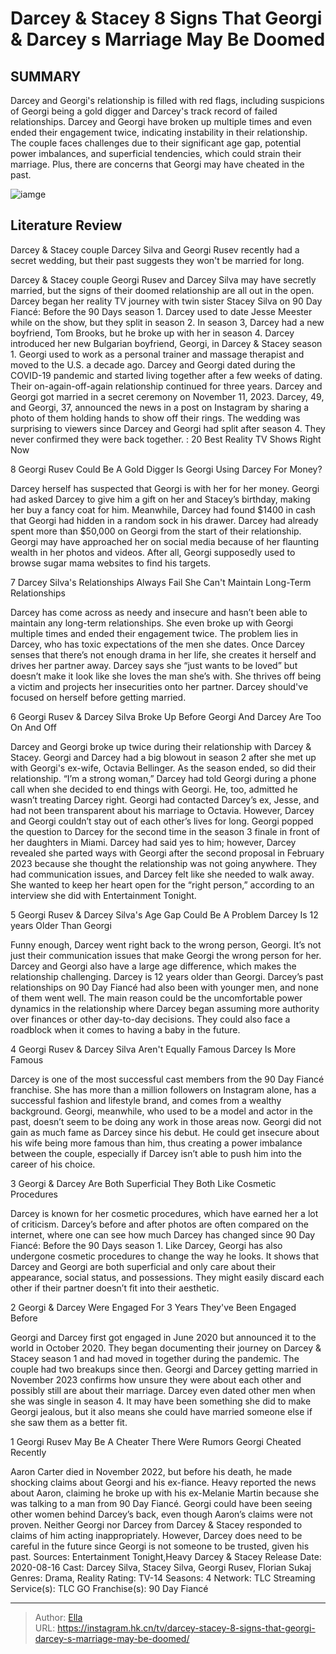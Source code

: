 # Darcey &amp; Stacey 8 Signs That Georgi &amp; Darcey s Marriage May Be Doomed


## SUMMARY 


 Darcey and Georgi&#39;s relationship is filled with red flags, including suspicions of Georgi being a gold digger and Darcey&#39;s track record of failed relationships. 
 Darcey and Georgi have broken up multiple times and even ended their engagement twice, indicating instability in their relationship. 
 The couple faces challenges due to their significant age gap, potential power imbalances, and superficial tendencies, which could strain their marriage. Plus, there are concerns that Georgi may have cheated in the past. 

![iamge](https://static1.srcdn.com/wordpress/wp-content/uploads/2023/11/saturday-9-am-retitled_-darcey-stacey_-8-signs-that-georgi-darcey-s-marriage-may-be-doomed.jpg)

## Literature Review
Darcey &amp; Stacey couple Darcey Silva and Georgi Rusev recently had a secret wedding, but their past suggests they won&#39;t be married for long.




Darcey &amp; Stacey couple Georgi Rusev and Darcey Silva may have secretly married, but the signs of their doomed relationship are all out in the open. Darcey began her reality TV journey with twin sister Stacey Silva on 90 Day Fiancé: Before the 90 Days season 1. Darcey used to date Jesse Meester while on the show, but they split in season 2. In season 3, Darcey had a new boyfriend, Tom Brooks, but he broke up with her in season 4. Darcey introduced her new Bulgarian boyfriend, Georgi, in Darcey &amp; Stacey season 1. Georgi used to work as a personal trainer and massage therapist and moved to the U.S. a decade ago.
Darcey and Georgi dated during the COVID-19 pandemic and started living together after a few weeks of dating. Their on-again-off-again relationship continued for three years. Darcey and Georgi got married in a secret ceremony on November 11, 2023. Darcey, 49, and Georgi, 37, announced the news in a post on Instagram by sharing a photo of them holding hands to show off their rings. The wedding was surprising to viewers since Darcey and Georgi had split after season 4. They never confirmed they were back together.
 : 20 Best Reality TV Shows Right Now









 








 8  Georgi Rusev Could Be A Gold Digger 
Is Georgi Using Darcey For Money?


 







Darcey herself has suspected that Georgi is with her for her money. Georgi had asked Darcey to give him a gift on her and Stacey’s birthday, making her buy a fancy coat for him. Meanwhile, Darcey had found $1400 in cash that Georgi had hidden in a random sock in his drawer. Darcey had already spent more than $50,000 on Georgi from the start of their relationship. Georgi may have approached her on social media because of her flaunting wealth in her photos and videos. After all, Georgi supposedly used to browse sugar mama websites to find his targets.





 7  Darcey Silva&#39;s Relationships Always Fail 
She Can&#39;t Maintain Long-Term Relationships


 







Darcey has come across as needy and insecure and hasn’t been able to maintain any long-term relationships. She even broke up with Georgi multiple times and ended their engagement twice. The problem lies in Darcey, who has toxic expectations of the men she dates. Once Darcey senses that there’s not enough drama in her life, she creates it herself and drives her partner away. Darcey says she “just wants to be loved” but doesn’t make it look like she loves the man she’s with. She thrives off being a victim and projects her insecurities onto her partner. Darcey should&#39;ve focused on herself before getting married.





 6  Georgi Rusev &amp; Darcey Silva Broke Up Before 
Georgi And Darcey Are Too On And Off


Darcey and Georgi broke up twice during their relationship with Darcey &amp; Stacey. Georgi and Darcey had a big blowout in season 2 after she met up with Georgi&#39;s ex-wife, Octavia Bellinger. As the season ended, so did their relationship. “I’m a strong woman,” Darcey had told Georgi during a phone call when she decided to end things with Georgi. He, too, admitted he wasn’t treating Darcey right. Georgi had contacted Darcey’s ex, Jesse, and had not been transparent about his marriage to Octavia. However, Darcey and Georgi couldn’t stay out of each other’s lives for long.
Georgi popped the question to Darcey for the second time in the season 3 finale in front of her daughters in Miami. Darcey had said yes to him; however, Darcey revealed she parted ways with Georgi after the second proposal in February 2023 because she thought the relationship was not going anywhere. They had communication issues, and Darcey felt like she needed to walk away. She wanted to keep her heart open for the “right person,” according to an interview she did with Entertainment Tonight.





 5  Georgi Rusev &amp; Darcey Silva&#39;s Age Gap Could Be A Problem 
Darcey Is 12 years Older Than Georgi
        

Funny enough, Darcey went right back to the wrong person, Georgi. It’s not just their communication issues that make Georgi the wrong person for her. Darcey and Georgi also have a large age difference, which makes the relationship challenging. Darcey is 12 years older than Georgi. Darcey’s past relationships on 90 Day Fiancé had also been with younger men, and none of them went well. The main reason could be the uncomfortable power dynamics in the relationship where Darcey began assuming more authority over finances or other day-to-day decisions. They could also face a roadblock when it comes to having a baby in the future.





 4  Georgi Rusev &amp; Darcey Silva Aren&#39;t Equally Famous 
Darcey Is More Famous


Darcey is one of the most successful cast members from the 90 Day Fiancé franchise. She has more than a million followers on Instagram alone, has a successful fashion and lifestyle brand, and comes from a wealthy background. Georgi, meanwhile, who used to be a model and actor in the past, doesn’t seem to be doing any work in those areas now. Georgi did not gain as much fame as Darcey since his debut. He could get insecure about his wife being more famous than him, thus creating a power imbalance between the couple, especially if Darcey isn’t able to push him into the career of his choice.





 3  Georgi &amp; Darcey Are Both Superficial 
They Both Like Cosmetic Procedures
        

Darcey is known for her cosmetic procedures, which have earned her a lot of criticism. Darcey’s before and after photos are often compared on the internet, where one can see how much Darcey has changed since 90 Day Fiancé: Before the 90 Days season 1. Like Darcey, Georgi has also undergone cosmetic procedures to change the way he looks. It shows that Darcey and Georgi are both superficial and only care about their appearance, social status, and possessions. They might easily discard each other if their partner doesn’t fit into their aesthetic.





 2  Georgi &amp; Darcey Were Engaged For 3 Years 
They&#39;ve Been Engaged Before
        

Georgi and Darcey first got engaged in June 2020 but announced it to the world in October 2020. They began documenting their journey on Darcey &amp; Stacey season 1 and had moved in together during the pandemic. The couple had two breakups since then. Georgi and Darcey getting married in November 2023 confirms how unsure they were about each other and possibly still are about their marriage. Darcey even dated other men when she was single in season 4. It may have been something she did to make Georgi jealous, but it also means she could have married someone else if she saw them as a better fit.





 1  Georgi Rusev May Be A Cheater 
There Were Rumors Georgi Cheated Recently
        

Aaron Carter died in November 2022, but before his death, he made shocking claims about Georgi and his ex-fiance. Heavy reported the news about Aaron, claiming he broke up with his ex-Melanie Martin because she was talking to a man from 90 Day Fiancé. Georgi could have been seeing other women behind Darcey’s back, even though Aaron’s claims were not proven. Neither Georgi nor Darcey from Darcey &amp; Stacey responded to claims of him acting inappropriately. However, Darcey does need to be careful in the future since Georgi is not someone to be trusted, given his past.
Sources: Entertainment Tonight,Heavy
               Darcey &amp; Stacey   Release Date:   2020-08-16    Cast:   Darcey Silva, Stacey Silva, Georgi Rusev, Florian Sukaj    Genres:   Drama, Reality    Rating:   TV-14    Seasons:   4    Network:   TLC    Streaming Service(s):   TLC GO    Franchise(s):   90 Day Fiancé      

---

> Author: [Ella](https://instagram.hk.cn/)  
> URL: https://instagram.hk.cn/tv/darcey-stacey-8-signs-that-georgi-darcey-s-marriage-may-be-doomed/  

